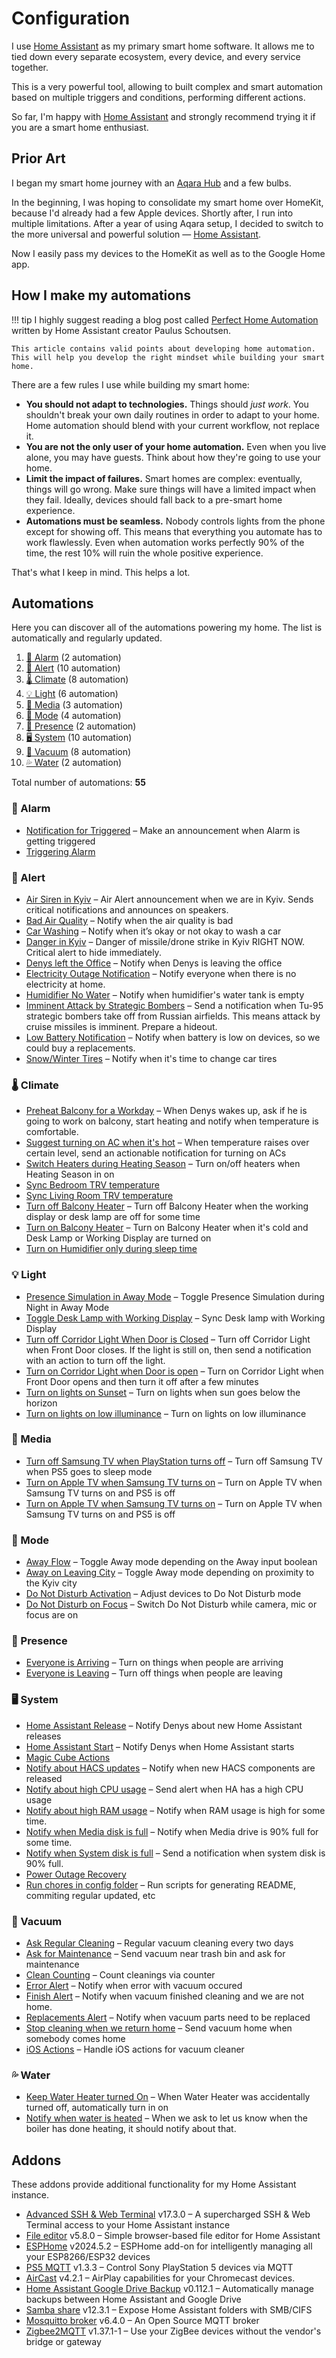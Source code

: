 # Configuration

I use [Home Assistant][ha] as my primary smart home software. It allows me to tied down every separate ecosystem, every device, and every service together.

This is a very powerful tool, allowing to built complex and smart automation based on multiple triggers and conditions, performing different actions.

So far, I'm happy with [Home Assistant][ha] and strongly recommend trying it if you are a smart home enthusiast.

## Prior Art

I began my smart home journey with an [Aqara Hub](https://www.aliexpress.com/item/32910909157.html) and a few bulbs.

In the beginning, I was hoping to consolidate my smart home over HomeKit, because I'd already had a few Apple devices. Shortly after, I run into multiple limitations. After a year of using Aqara setup, I decided to switch to the more universal and powerful solution — [Home Assistant][ha].

Now I easily pass my devices to the HomeKit as well as to the Google Home app.

## How I make my automations

<!-- prettier-ignore -->
!!! tip
    I highly suggest reading a blog post called [Perfect Home Automation](https://www.home-assistant.io/blog/2016/01/19/perfect-home-automation/) written by Home Assistant creator Paulus Schoutsen.

    This article contains valid points about developing home automation. This will help you develop the right mindset while building your smart home.

There are a few rules I use while building my smart home:

- **You should not adapt to technologies.** Things should _just work_. You shouldn't break your own daily routines in order to adapt to your home. Home automation should blend with your current workflow, not replace it.
- **You are not the only user of your home automation.** Even when you live alone, you may have guests. Think about how they're going to use your home.
- **Limit the impact of failures.** Smart homes are complex: eventually, things will go wrong. Make sure things will have a limited impact when they fail. Ideally, devices should fall back to a pre-smart home experience.
- **Automations must be seamless.** Nobody controls lights from the phone except for showing off. This means that everything you automate has to work flawlessly. Even when automation works perfectly 90% of the time, the rest 10% will ruin the whole positive experience.

That's what I keep in mind. This helps a lot.

## Automations

Here you can discover all of the automations powering my home. The list is automatically and regularly updated.

<!-- start-automations -->

1. [🚨 Alarm](#-alarm) (2 automation)
1. [🔔 Alert](#-alert) (10 automation)
1. [🌡️ Climate](#-climate) (8 automation)
1. [💡 Light](#-light) (6 automation)
1. [🎵 Media](#-media) (3 automation)
1. [🚦 Mode](#-mode) (4 automation)
1. [🔘 Presence](#-presence) (2 automation)
1. [🖥️ System](#-system) (10 automation)
1. [🧹 Vacuum](#-vacuum) (8 automation)
1. [💦 Water](#-water) (2 automation)

Total number of automations: **55**️

### 🚨 Alarm

- [Notification for Triggered](https://github.com/denysdovhan/home-assistant-config/blob/2118e3654039407ca1d6759e4037608f855d849d/automations.yaml#L75) – Make an announcement when Alarm is getting triggered
- [Triggering Alarm](https://github.com/denysdovhan/home-assistant-config/blob/2118e3654039407ca1d6759e4037608f855d849d/automations.yaml#L52)

### 🔔 Alert

- [Air Siren in Kyiv](https://github.com/denysdovhan/home-assistant-config/blob/2118e3654039407ca1d6759e4037608f855d849d/automations.yaml#L1) – Air Alert announcement when we are in Kyiv. Sends critical notifications and announces on speakers.
- [Bad Air Quality](https://github.com/denysdovhan/home-assistant-config/blob/2118e3654039407ca1d6759e4037608f855d849d/automations.yaml#L359) – Notify when the air quality is bad
- [Car Washing](https://github.com/denysdovhan/home-assistant-config/blob/2118e3654039407ca1d6759e4037608f855d849d/automations.yaml#L419) – Notify when it’s okay or not okay to wash a car
- [Danger in Kyiv](https://github.com/denysdovhan/home-assistant-config/blob/2118e3654039407ca1d6759e4037608f855d849d/automations.yaml#L2166) – Danger of missile/drone strike in Kyiv RIGHT NOW. Critical alert to hide immediately.
- [Denys left the Office](https://github.com/denysdovhan/home-assistant-config/blob/2118e3654039407ca1d6759e4037608f855d849d/automations.yaml#L2034) – Notify when Denys is leaving the office
- [Electricity Outage Notification](https://github.com/denysdovhan/home-assistant-config/blob/2118e3654039407ca1d6759e4037608f855d849d/automations.yaml#L2276) – Notify everyone when there is no electricity at home.
- [Humidifier No Water](https://github.com/denysdovhan/home-assistant-config/blob/2118e3654039407ca1d6759e4037608f855d849d/automations.yaml#L393) – Notify when humidifier's water tank is empty
- [Imminent Attack by Strategic Bombers](https://github.com/denysdovhan/home-assistant-config/blob/2118e3654039407ca1d6759e4037608f855d849d/automations.yaml#L2253) – Send a notification when Tu-95 strategic bombers take off from Russian airfields. This means attack by cruise missiles is imminent. Prepare a hideout.
- [Low Battery Notification](https://github.com/denysdovhan/home-assistant-config/blob/2118e3654039407ca1d6759e4037608f855d849d/automations.yaml#L2333) – Notify when battery is low on devices, so we could buy a replacements.
- [Snow/Winter Tires](https://github.com/denysdovhan/home-assistant-config/blob/2118e3654039407ca1d6759e4037608f855d849d/automations.yaml#L469) – Notify when it's time to change car tires

### 🌡️ Climate

- [Preheat Balcony for a Workday](https://github.com/denysdovhan/home-assistant-config/blob/2118e3654039407ca1d6759e4037608f855d849d/automations.yaml#L725) – When Denys wakes up, ask if he is going to work on balcony, start heating and notify when temperature is comfortable.
- [Suggest turning on AC when it's hot](https://github.com/denysdovhan/home-assistant-config/blob/2118e3654039407ca1d6759e4037608f855d849d/automations.yaml#LNone) – When temperature raises over certain level, send an actionable notification for turning on ACs
- [Switch Heaters during Heating Season](https://github.com/denysdovhan/home-assistant-config/blob/2118e3654039407ca1d6759e4037608f855d849d/automations.yaml#L560) – Turn on/off heaters when Heating Season in on
- [Sync Bedroom TRV temperature](https://github.com/denysdovhan/home-assistant-config/blob/2118e3654039407ca1d6759e4037608f855d849d/automations.yaml#L551)
- [Sync Living Room TRV temperature](https://github.com/denysdovhan/home-assistant-config/blob/2118e3654039407ca1d6759e4037608f855d849d/automations.yaml#L542)
- [Turn off Balcony Heater](https://github.com/denysdovhan/home-assistant-config/blob/2118e3654039407ca1d6759e4037608f855d849d/automations.yaml#L673) – Turn off Balcony Heater when the working display or desk lamp are off for some time
- [Turn on Balcony Heater](https://github.com/denysdovhan/home-assistant-config/blob/2118e3654039407ca1d6759e4037608f855d849d/automations.yaml#L633) – Turn on Balcony Heater when it's cold and Desk Lamp or Working Display are turned on
- [Turn on Humidifier only during sleep time](https://github.com/denysdovhan/home-assistant-config/blob/2118e3654039407ca1d6759e4037608f855d849d/automations.yaml#L1774)

### 💡 Light

- [Presence Simulation in Away Mode](https://github.com/denysdovhan/home-assistant-config/blob/2118e3654039407ca1d6759e4037608f855d849d/automations.yaml#L1111) – Toggle Presence Simulation during Night in Away Mode
- [Toggle Desk Lamp with Working Display](https://github.com/denysdovhan/home-assistant-config/blob/2118e3654039407ca1d6759e4037608f855d849d/automations.yaml#L1026) – Sync Desk lamp with Working Display
- [Turn off Corridor Light When Door is Closed](https://github.com/denysdovhan/home-assistant-config/blob/2118e3654039407ca1d6759e4037608f855d849d/automations.yaml#L950) – Turn off Corridor Light when Front Door closes. If the light is still on, then send a notification with an action to turn off the light.
- [Turn on Corridor Light when Door is open](https://github.com/denysdovhan/home-assistant-config/blob/2118e3654039407ca1d6759e4037608f855d849d/automations.yaml#L927) – Turn on Corridor Light when Front Door opens and then turn it off after a few minutes
- [Turn on lights on Sunset](https://github.com/denysdovhan/home-assistant-config/blob/2118e3654039407ca1d6759e4037608f855d849d/automations.yaml#L819) – Turn on lights when sun goes below the horizon
- [Turn on lights on low illuminance](https://github.com/denysdovhan/home-assistant-config/blob/2118e3654039407ca1d6759e4037608f855d849d/automations.yaml#L868) – Turn on lights on low illuminance

### 🎵 Media

- [Turn off Samsung TV when PlayStation turns off](https://github.com/denysdovhan/home-assistant-config/blob/2118e3654039407ca1d6759e4037608f855d849d/automations.yaml#L95) – Turn off Samsung TV when PS5 goes to sleep mode
- [Turn on Apple TV when Samsung TV turns on](https://github.com/denysdovhan/home-assistant-config/blob/2118e3654039407ca1d6759e4037608f855d849d/automations.yaml#L1943) – Turn on Apple TV when Samsung TV turns on and PS5 is off
- [Turn on Apple TV when Samsung TV turns on](https://github.com/denysdovhan/home-assistant-config/blob/2118e3654039407ca1d6759e4037608f855d849d/automations.yaml#L1943) – Turn on Apple TV when Samsung TV turns on and PS5 is off

### 🚦 Mode

- [Away Flow](https://github.com/denysdovhan/home-assistant-config/blob/2118e3654039407ca1d6759e4037608f855d849d/automations.yaml#L1077) – Toggle Away mode depending on the Away input boolean
- [Away on Leaving City](https://github.com/denysdovhan/home-assistant-config/blob/2118e3654039407ca1d6759e4037608f855d849d/automations.yaml#L1087) – Toggle Away mode depending on proximity to the Kyiv city
- [Do Not Disturb Activation](https://github.com/denysdovhan/home-assistant-config/blob/2118e3654039407ca1d6759e4037608f855d849d/automations.yaml#L1042) – Adjust devices to Do Not Disturb mode
- [Do Not Disturb on Focus](https://github.com/denysdovhan/home-assistant-config/blob/2118e3654039407ca1d6759e4037608f855d849d/automations.yaml#L1059) – Switch Do Not Disturb while camera, mic or focus are on

### 🔘 Presence

- [Everyone is Arriving](https://github.com/denysdovhan/home-assistant-config/blob/2118e3654039407ca1d6759e4037608f855d849d/automations.yaml#L1139) – Turn on things when people are arriving
- [Everyone is Leaving](https://github.com/denysdovhan/home-assistant-config/blob/2118e3654039407ca1d6759e4037608f855d849d/automations.yaml#L1219) – Turn off things when people are leaving

### 🖥️ System

- [Home Assistant Release](https://github.com/denysdovhan/home-assistant-config/blob/2118e3654039407ca1d6759e4037608f855d849d/automations.yaml#L244) – Notify Denys about new Home Assistant releases
- [Home Assistant Start](https://github.com/denysdovhan/home-assistant-config/blob/2118e3654039407ca1d6759e4037608f855d849d/automations.yaml#L313) – Notify Denys when Home Assistant starts
- [Magic Cube Actions](https://github.com/denysdovhan/home-assistant-config/blob/2118e3654039407ca1d6759e4037608f855d849d/automations.yaml#L122)
- [Notify about HACS updates](https://github.com/denysdovhan/home-assistant-config/blob/2118e3654039407ca1d6759e4037608f855d849d/automations.yaml#L275) – Notify when new HACS components are released
- [Notify about high CPU usage](https://github.com/denysdovhan/home-assistant-config/blob/2118e3654039407ca1d6759e4037608f855d849d/automations.yaml#L2068) – Send alert when HA has a high CPU usage
- [Notify about high RAM usage](https://github.com/denysdovhan/home-assistant-config/blob/2118e3654039407ca1d6759e4037608f855d849d/automations.yaml#L2099) – Notify when RAM usage is high for some time.
- [Notify when Media disk is full](https://github.com/denysdovhan/home-assistant-config/blob/2118e3654039407ca1d6759e4037608f855d849d/automations.yaml#L333) – Notify when Media drive is 90% full for some time.
- [Notify when System disk is full](https://github.com/denysdovhan/home-assistant-config/blob/2118e3654039407ca1d6759e4037608f855d849d/automations.yaml#L2136) – Send a notification when system disk is 90% full.
- [Power Outage Recovery](https://github.com/denysdovhan/home-assistant-config/blob/2118e3654039407ca1d6759e4037608f855d849d/automations.yaml#L1717)
- [Run chores in config folder](https://github.com/denysdovhan/home-assistant-config/blob/2118e3654039407ca1d6759e4037608f855d849d/automations.yaml#L2022) – Run scripts for generating README, commiting regular updated, etc

### 🧹 Vacuum

- [Ask Regular Cleaning](https://github.com/denysdovhan/home-assistant-config/blob/2118e3654039407ca1d6759e4037608f855d849d/automations.yaml#L1291) – Regular vacuum cleaning every two days
- [Ask for Maintenance](https://github.com/denysdovhan/home-assistant-config/blob/2118e3654039407ca1d6759e4037608f855d849d/automations.yaml#L1430) – Send vacuum near trash bin and ask for maintenance
- [Clean Counting](https://github.com/denysdovhan/home-assistant-config/blob/2118e3654039407ca1d6759e4037608f855d849d/automations.yaml#L2005) – Count cleanings via counter
- [Error Alert](https://github.com/denysdovhan/home-assistant-config/blob/2118e3654039407ca1d6759e4037608f855d849d/automations.yaml#L1402) – Notify when error with vacuum occured
- [Finish Alert](https://github.com/denysdovhan/home-assistant-config/blob/2118e3654039407ca1d6759e4037608f855d849d/automations.yaml#L1369) – Notify when vacuum finished cleaning and we are not home.
- [Replacements Alert](https://github.com/denysdovhan/home-assistant-config/blob/2118e3654039407ca1d6759e4037608f855d849d/automations.yaml#L1498) – Notify when vacuum parts need to be replaced
- [Stop cleaning when we return home](https://github.com/denysdovhan/home-assistant-config/blob/2118e3654039407ca1d6759e4037608f855d849d/automations.yaml#L1351) – Send vacuum home when somebody comes home
- [iOS Actions](https://github.com/denysdovhan/home-assistant-config/blob/2118e3654039407ca1d6759e4037608f855d849d/automations.yaml#L1578) – Handle iOS actions for vacuum cleaner

### 💦 Water

- [Keep Water Heater turned On](https://github.com/denysdovhan/home-assistant-config/blob/2118e3654039407ca1d6759e4037608f855d849d/automations.yaml#L1978) – When Water Heater was accidentally turned off, automatically turn in on
- [Notify when water is heated](https://github.com/denysdovhan/home-assistant-config/blob/2118e3654039407ca1d6759e4037608f855d849d/automations.yaml#L1649) – When we ask to let us know when the boiler has done heating, it should notify about that.
<!-- end-automations -->

## Addons

These addons provide additional functionality for my Home Assistant instance.

<!-- start-addons -->

- [Advanced SSH & Web Terminal](https://github.com/hassio-addons/addon-ssh) v17.3.0 – A supercharged SSH & Web Terminal access to your Home Assistant instance
- [File editor](https://github.com/home-assistant/addons/tree/master/configurator) v5.8.0 – Simple browser-based file editor for Home Assistant
- [ESPHome](https://esphome.io/) v2024.5.2 – ESPHome add-on for intelligently managing all your ESP8266/ESP32 devices
- [PS5 MQTT](https://github.com/FunkeyFlo/ps5-mqtt/tree/main/add-ons/ps5-mqtt) v1.3.3 – Control Sony PlayStation 5 devices via MQTT
- [AirCast](https://github.com/hassio-addons/addon-aircast) v4.2.1 – AirPlay capabilities for your Chromecast devices.
- [Home Assistant Google Drive Backup](https://github.com/sabeechen/hassio-google-drive-backup) v0.112.1 – Automatically manage backups between Home Assistant and Google Drive
- [Samba share](https://github.com/home-assistant/addons/tree/master/samba) v12.3.1 – Expose Home Assistant folders with SMB/CIFS
- [Mosquitto broker](https://github.com/home-assistant/addons/tree/master/mosquitto) v6.4.0 – An Open Source MQTT broker
- [Zigbee2MQTT](https://github.com/zigbee2mqtt/hassio-zigbee2mqtt/tree/master/zigbee2mqtt) v1.37.1-1 – Use your ZigBee devices without the vendor's bridge or gateway
<!-- end-addons -->

<!-- References -->

[ha]: https://www.home-assistant.io/
[asuswrt]: https://www.home-assistant.io/integrations/asuswrt
[mobile_app]: https://www.home-assistant.io/integrations/mobile_app/
